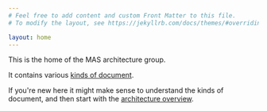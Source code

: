 ```yaml
---
# Feel free to add content and custom Front Matter to this file.
# To modify the layout, see https://jekyllrb.com/docs/themes/#overriding-theme-defaults

layout: home
---
```


This is the home of the MAS architecture group.

It contains various [kinds of document](/about/).

If you're new here it might make sense to understand the kinds of document, and then start with the [architecture overview](/overview/).